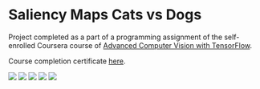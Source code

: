 # Saliency Maps Cats vs Dogs

Project completed as a part of a programming assignment of the self-enrolled Coursera course of [Advanced Computer Vision with TensorFlow](https://www.coursera.org/learn/advanced-computer-vision-with-tensorflow).

Course completion certificate [here](https://www.coursera.org/account/accomplishments/verify/UNK5EAW3NGHC).

<img src="./images/epoch95_salientcat1.png"/>
<img src="./images/epoch95_salientcat2.png"/>
<img src="./images/epoch95_salientcatanddog.png"/>
<img src="./images/epoch95_salientdog1.png"/>
<img src="./images/epoch95_salientdog2.png"/>
